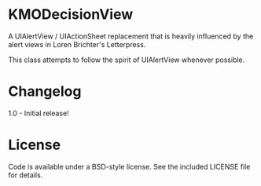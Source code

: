 KMODecisionView
===============

A UIAlertView / UIActionSheet replacement that is heavily influenced by the alert views in Loren Brichter's Letterpress.

This class attempts to follow the spirit of UIAlertView whenever possible.

Changelog
=========

1.0 - Initial release!

License
=======

Code is available under a BSD-style license. See the included LICENSE file for details.
